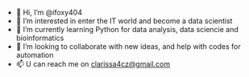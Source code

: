 - 👋 Hi, I’m @ifoxy404
- 👀 I’m interested in enter the IT world and become a data scientist 
- 🌱 I’m currently learning Python for data analysis, data sciencie and bioinformatics
- 💞️ I’m looking to collaborate with new ideas, and help with codes for automation
- 📫 U can reach me on clarissa4cz@gmail.com
